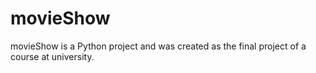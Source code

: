 # movieShow
movieShow is a Python project and was created as the final project of a course at university. 

